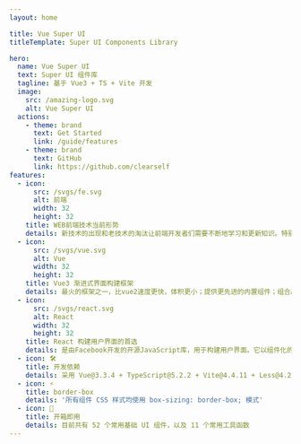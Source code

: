 ```yaml
---
layout: home

title: Vue Super UI
titleTemplate: Super UI Components Library

hero:
  name: Vue Super UI
  text: Super UI 组件库
  tagline: 基于 Vue3 + TS + Vite 开发
  image:
    src: /amazing-logo.svg
    alt: Vue Super UI
  actions:
    - theme: brand
      text: Get Started
      link: /guide/features
    - theme: brand
      text: GitHub
      link: https://github.com/clearself
features:
  - icon:
      src: /svgs/fe.svg
      alt: 前端
      width: 32
      height: 32
    title: WEB前端技术当前形势
    details: 新技术的出现和老技术的淘汰让前端开发者们需要不断地学习和更新知识。特别是在经济不好的情况下，是否掌握新的技术很大程度决定着你是否被淘汰。
  - icon:
      src: /svgs/vue.svg
      alt: Vue
      width: 32
      height: 32
    title: Vue3 渐进式界面构建框架
    details: 最火的框架之一，比vue2速度更快，体积更小；提供更先进的内置组件；组合API，更好的组合逻辑，更接近js，按需加载，越来越多公司开始使用vue3。
  - icon:
      src: /svgs/react.svg
      alt: React
      width: 32
      height: 32
    title: React 构建用户界面的首选
    details: 是由Facebook开发的开源JavaScript库，用于构建用户界面。它以组件化的思想为基础，将用户界面划分为多个可重用的组件。这使得开发者可以将复杂的UI拆分为简单的部分，便于开发和维护。
  - icon: 🛠️
    title: 开发依赖
    details: 采用 Vue@3.3.4 + TypeScript@5.2.2 + Vite@4.4.11 + Less@4.2.0 实现
  - icon: ⚡️
    title: border-box
    details: '所有组件 CSS 样式均使用 box-sizing: border-box; 模式'
  - icon: 🚀
    title: 开箱即用
    details: 目前共有 52 个常用基础 UI 组件，以及 11 个常用工具函数
---
```


<!-- <script setup lang="ts">
import { onMounted } from 'vue'
import { fetchVersion } from './.vitepress/utils/fetchVersion'

onMounted(() => {
  fetchVersion()
})
</script> -->
